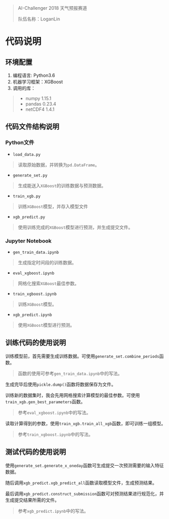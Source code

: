 > AI-Challenger 2018 天气预报赛道
> 
> 队伍名称：LoganLin

# 代码说明

## 环境配置

1. 编程语言: Python3.6
2. 机器学习框架：XGBoost
3. 调用的库：
> - numpy 1.15.1
> - pandas 0.23.4
> - netCDF4 1.4.1

## 代码文件结构说明

### Python文件

- `load_data.py`
> 读取原始数据，并转换为`pd.DataFrame`。
- `generate_set.py`
> 生成能送入`XGBoost`的训练数据与预测数据。
- `train_xgb.py`
> 训练`XGBoost`模型，并存入模型文件
- `xgb_predict.py`
> 使用训练完成的`XGBoost`模型进行预测，并生成提交文件。

### Jupyter Notebook

- `gen_train_data.ipynb`
> 生成指定时间段的训练数据。
- `eval_xgboost.ipynb`
> 网格化搜索`XGBoost`最佳参数。
- `train_xgboost.ipynb`
> 训练`XGBoost`模型。
- `xgb_predict.ipynb`
> 使用`XGBoost`模型进行预测。

## 训练代码的使用说明
训练模型前，首先需要生成训练数据。可使用`generate_set.combine_periods`函数。
> 函数的使用可参考`gen_train_data.ipynb`中的写法。

生成完毕后使用`pickle.dump()`函数将数据保存为文件。

训练新的数据集时，我会先用网格搜索计算模型的最佳参数。可使用`train_xgb.gen_best_parameters`函数。
> 参考`eval_xgboost.ipynb`中的写法。

读取计算得到的参数，使用`train_xgb.train_all_xgb`函数，即可训练一组模型。
> 参考`train_xgboost.ipynb`中的写法。

## 测试代码的使用说明
使用`generate_set.generate_x_oneday`函数可生成提交一次预测需要的输入特征数据。

随后调用`xgb_predict.xgb_predict_all`函数读取模型文件，生成预测结果。

最后调用`xgb_predict.construct_submission`函数可对预测结果进行规范化，并生成提交结果所需的文件。
> 参考`xgb_predict.ipynb`中的写法。